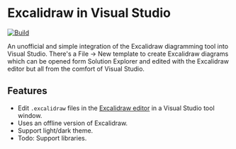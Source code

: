 [vsixgallery]: https://www.vsixgallery.com/extension/10bf6342-1b19-4049-a8bf-6d7b763e4f38
[repo]:https://github.com/philiphendry/ExcalidrawInVisualStudio

# Excalidraw in Visual Studio

[![Build](https://github.com/philiphendry/ExcalidrawInVisualStudio/actions/workflows/build.yaml/badge.svg)](https://github.com/philiphendry/ExcalidrawInVisualStudio/actions/workflows/build.yaml)

An unofficial and simple integration of the Excalidraw diagramming tool into Visual Studio. There's a File -> New template
to create Excalidraw diagrams which can be opened form Solution Explorer and edited with the Excalidraw editor
but all from the comfort of Visual Studio.

## Features

* Edit `.excalidraw` files in the [Excalidraw editor](https://docs.excalidraw.com) in a Visual Studio tool window.
* Uses an offline version of Excalidraw.
* Support light/dark theme.
* Todo: Support libraries.

